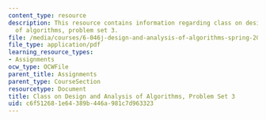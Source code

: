 ```yaml
---
content_type: resource
description: This resource contains information regarding class on design and analysis
  of algorithms, problem set 3.
file: /media/courses/6-046j-design-and-analysis-of-algorithms-spring-2015/c6f512681e64389b446a981c7d963323_MIT6_046JS15_pset3.pdf
file_type: application/pdf
learning_resource_types:
- Assignments
ocw_type: OCWFile
parent_title: Assignments
parent_type: CourseSection
resourcetype: Document
title: Class on Design and Analysis of Algorithms, Problem Set 3
uid: c6f51268-1e64-389b-446a-981c7d963323
---
```

